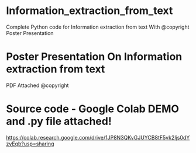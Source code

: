 # Information_extraction_from_text
Complete Python code for Information extraction from text With @copyright Poster Presentation

# Poster Presentation On Information extraction from text 
PDF Attached @copyright

# Source code - Google Colab DEMO and .py file attached!
https://colab.research.google.com/drive/1JP8N3QKvGJUYCB8tF5vk2Ijs0dYzyEqb?usp=sharing
